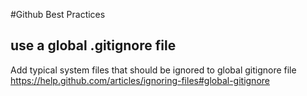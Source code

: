 #Github Best Practices


## use a global .gitignore file
Add typical system files that should be ignored to global gitignore file
https://help.github.com/articles/ignoring-files#global-gitignore
